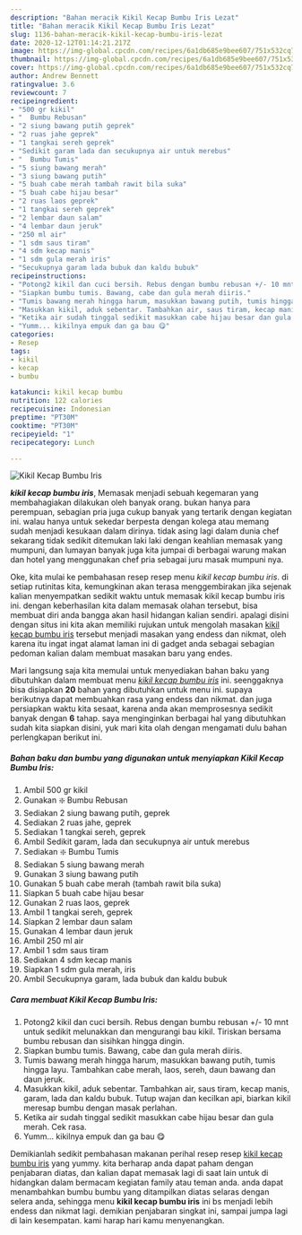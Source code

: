 ```yaml
---
description: "Bahan meracik Kikil Kecap Bumbu Iris Lezat"
title: "Bahan meracik Kikil Kecap Bumbu Iris Lezat"
slug: 1136-bahan-meracik-kikil-kecap-bumbu-iris-lezat
date: 2020-12-12T01:14:21.217Z
image: https://img-global.cpcdn.com/recipes/6a1db685e9bee607/751x532cq70/kikil-kecap-bumbu-iris-foto-resep-utama.jpg
thumbnail: https://img-global.cpcdn.com/recipes/6a1db685e9bee607/751x532cq70/kikil-kecap-bumbu-iris-foto-resep-utama.jpg
cover: https://img-global.cpcdn.com/recipes/6a1db685e9bee607/751x532cq70/kikil-kecap-bumbu-iris-foto-resep-utama.jpg
author: Andrew Bennett
ratingvalue: 3.6
reviewcount: 7
recipeingredient:
- "500 gr kikil"
- "  Bumbu Rebusan"
- "2 siung bawang putih geprek"
- "2 ruas jahe geprek"
- "1 tangkai sereh geprek"
- "Sedikit garam lada dan secukupnya air untuk merebus"
- "  Bumbu Tumis"
- "5 siung bawang merah"
- "3 siung bawang putih"
- "5 buah cabe merah tambah rawit bila suka"
- "5 buah cabe hijau besar"
- "2 ruas laos geprek"
- "1 tangkai sereh geprek"
- "2 lembar daun salam"
- "4 lembar daun jeruk"
- "250 ml air"
- "1 sdm saus tiram"
- "4 sdm kecap manis"
- "1 sdm gula merah iris"
- "Secukupnya garam lada bubuk dan kaldu bubuk"
recipeinstructions:
- "Potong2 kikil dan cuci bersih. Rebus dengan bumbu rebusan +/- 10 mnt untuk sedikit melunakkan dan mengurangi bau kikil. Tiriskan bersama bumbu rebusan dan sisihkan hingga dingin."
- "Siapkan bumbu tumis. Bawang, cabe dan gula merah diiris."
- "Tumis bawang merah hingga harum, masukkan bawang putih, tumis hingga layu. Tambahkan cabe merah, laos, sereh, daun bawang dan daun jeruk."
- "Masukkan kikil, aduk sebentar. Tambahkan air, saus tiram, kecap manis, garam, lada dan kaldu bubuk. Tutup wajan dan kecilkan api, biarkan kikil meresap bumbu dengan masak perlahan."
- "Ketika air sudah tinggal sedikit masukkan cabe hijau besar dan gula merah. Cek rasa."
- "Yumm... kikilnya empuk dan ga bau 😋"
categories:
- Resep
tags:
- kikil
- kecap
- bumbu

katakunci: kikil kecap bumbu 
nutrition: 122 calories
recipecuisine: Indonesian
preptime: "PT30M"
cooktime: "PT30M"
recipeyield: "1"
recipecategory: Lunch

---
```



![Kikil Kecap Bumbu Iris](https://img-global.cpcdn.com/recipes/6a1db685e9bee607/751x532cq70/kikil-kecap-bumbu-iris-foto-resep-utama.jpg)

<b><i>kikil kecap bumbu iris</i></b>, Memasak menjadi sebuah kegemaran yang membahagiakan dilakukan oleh banyak orang. bukan hanya para perempuan, sebagian pria juga cukup banyak yang tertarik dengan kegiatan ini. walau hanya untuk sekedar berpesta dengan kolega atau memang sudah menjadi kesukaan dalam dirinya. tidak asing lagi dalam dunia chef sekarang tidak sedikit ditemukan laki laki dengan keahlian memasak yang mumpuni, dan lumayan banyak juga kita jumpai di berbagai warung makan dan hotel yang menggunakan chef pria sebagai juru masak mumpuni nya.



Oke, kita mulai ke pembahasan resep resep menu <i>kikil kecap bumbu iris</i>. di setiap rutinitas kita, kemungkinan akan terasa menggembirakan jika sejenak kalian menyempatkan sedikit waktu untuk memasak kikil kecap bumbu iris ini. dengan keberhasilan kita dalam memasak olahan tersebut, bisa membuat diri anda bangga akan hasil hidangan kalian sendiri. apalagi disini dengan situs ini kita akan memiliki rujukan untuk mengolah masakan <u>kikil kecap bumbu iris</u> tersebut menjadi masakan yang endess dan nikmat, oleh karena itu ingat ingat alamat laman ini di gadget anda sebagai sebagian pedoman kalian dalam membuat masakan baru yang endes.


Mari langsung saja kita memulai untuk menyediakan bahan baku yang dibutuhkan dalam membuat menu <u><i>kikil kecap bumbu iris</i></u> ini. seenggaknya bisa disiapkan <b>20</b> bahan yang dibutuhkan untuk menu ini. supaya berikutnya dapat membuahkan rasa yang endess dan nikmat. dan juga persiapkan waktu kita sesaat, karena anda akan memprosesnya sedikit banyak dengan <b>6</b> tahap. saya menginginkan berbagai hal yang dibutuhkan sudah kita siapkan disini, yuk mari kita olah dengan mengamati dulu bahan perlengkapan berikut ini.

<!--inarticleads1-->

##### Bahan baku dan bumbu yang digunakan untuk menyiapkan Kikil Kecap Bumbu Iris:

1. Ambil 500 gr kikil
1. Gunakan  ❇️ Bumbu Rebusan
1. Sediakan 2 siung bawang putih, geprek
1. Sediakan 2 ruas jahe, geprek
1. Sediakan 1 tangkai sereh, geprek
1. Ambil Sedikit garam, lada dan secukupnya air untuk merebus
1. Sediakan  ❇️ Bumbu Tumis
1. Sediakan 5 siung bawang merah
1. Gunakan 3 siung bawang putih
1. Gunakan 5 buah cabe merah (tambah rawit bila suka)
1. Siapkan 5 buah cabe hijau besar
1. Gunakan 2 ruas laos, geprek
1. Ambil 1 tangkai sereh, geprek
1. Siapkan 2 lembar daun salam
1. Gunakan 4 lembar daun jeruk
1. Ambil 250 ml air
1. Ambil 1 sdm saus tiram
1. Sediakan 4 sdm kecap manis
1. Siapkan 1 sdm gula merah, iris
1. Ambil Secukupnya garam, lada bubuk dan kaldu bubuk




<!--inarticleads2-->

##### Cara membuat Kikil Kecap Bumbu Iris:

1. Potong2 kikil dan cuci bersih. Rebus dengan bumbu rebusan +/- 10 mnt untuk sedikit melunakkan dan mengurangi bau kikil. Tiriskan bersama bumbu rebusan dan sisihkan hingga dingin.
1. Siapkan bumbu tumis. Bawang, cabe dan gula merah diiris.
1. Tumis bawang merah hingga harum, masukkan bawang putih, tumis hingga layu. Tambahkan cabe merah, laos, sereh, daun bawang dan daun jeruk.
1. Masukkan kikil, aduk sebentar. Tambahkan air, saus tiram, kecap manis, garam, lada dan kaldu bubuk. Tutup wajan dan kecilkan api, biarkan kikil meresap bumbu dengan masak perlahan.
1. Ketika air sudah tinggal sedikit masukkan cabe hijau besar dan gula merah. Cek rasa.
1. Yumm... kikilnya empuk dan ga bau 😋




Demikianlah sedikit pembahasan makanan perihal resep resep <u>kikil kecap bumbu iris</u> yang yummy. kita berharap anda dapat paham dengan penjabaran diatas, dan kalian dapat memasak lagi di saat lain untuk di hidangkan dalam bermacam kegiatan family atau teman anda. anda dapat menambahkan bumbu bumbu yang ditampilkan diatas selaras dengan selera anda, sehingga menu <b>kikil kecap bumbu iris</b> ini bs menjadi lebih endess dan nikmat lagi. demikian penjabaran singkat ini, sampai jumpa lagi di lain kesempatan. kami harap hari kamu menyenangkan.
